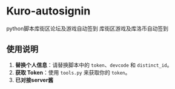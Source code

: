 # Kuro-autosignin
python脚本库街区论坛及游戏自动签到
库街区游戏及库洛币自动签到

## 使用说明

1. **替换个人信息**：请替换脚本中的 `token`、`devcode` 和 `distinct_id`。
2. **获取 Token**：使用 `tools.py` 来获取你的 `token`。
3. **已对接server酱**
